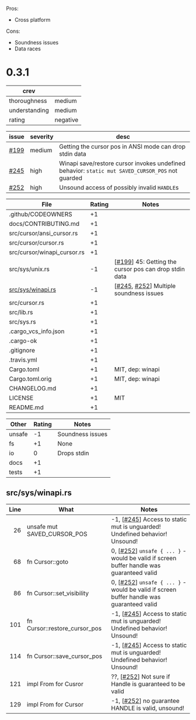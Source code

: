 Pros:
* Cross platform

Cons:
* Soundness issues
* Data races

0.3.1
=====
| crev          |   |
| ------------- |---|
| thoroughness  | medium
| understanding | medium
| rating        | negative

| issue | severity  | desc |
| ----- | --------- | ---- |
| [#199]| medium    | Getting the cursor pos in ANSI mode can drop stdin data
| [#245]| high      | Winapi save/restore cursor invokes undefined behavior: `static mut SAVED_CURSOR_POS` not guarded
| [#252]| high      | Unsound access of possibly invalid `HANDLE`s

| File                                          | Rating | Notes |
| --------------------------------------------- | ------ | ----- |
| .github/CODEOWNERS                            | +1 | |
| docs/CONTRIBUTING.md                          | +1 | |
| src/cursor/ansi_cursor.rs                     | +1 | |
| src/cursor/cursor.rs                          | +1 | |
| src/cursor/winapi_cursor.rs                   | +1 | |
| src/sys/unix.rs                               | -1 | \[[#199]\] 45: Getting the cursor pos can drop stdin data
| [src/sys/winapi.rs](src/sys/winapi.rs)        | -1 | \[[#245], [#252]\] Multiple soundness issues
| src/cursor.rs                                 | +1 | |
| src/lib.rs                                    | +1 | |
| src/sys.rs                                    | +1 | |
| .cargo_vcs_info.json                          | +1 | |
| .cargo-ok                                     | +1 | |
| .gitignore                                    | +1 | |
| .travis.yml                                   | +1 | |
| Cargo.toml                                    | +1 | MIT, dep: winapi
| Cargo.toml.orig                               | +1 | MIT, dep: winapi
| CHANGELOG.md                                  | +1 | |
| LICENSE                                       | +1 | MIT
| README.md                                     | +1 | |


| Other     | Rating | Notes |
| --------- | ------ | ----- |
| unsafe    | -1 | Soundness issues
| fs        | +1 | None
| io        |  0 | Drops stdin
| docs      | +1 | |
| tests     | +1 | |

src/sys/winapi.rs
-----------------
| Line  | What                          | Notes |
| -----:| ----------------------------- | ----- |
| 26    | unsafe mut SAVED_CURSOR_POS   | -1, \[[#245]\] Access to static mut is unguarded!  Undefined behavior!  Unsound!
| 68    | fn Cursor::goto               | 0,  \[[#252]\] `unsafe { ... }` - would be valid if screen buffer handle was guaranteed valid
| 86    | fn Cursor::set_visibility     | 0,  \[[#252]\] `unsafe { ... }` - would be valid if screen buffer handle was guaranteed valid
| 101   | fn Cursor::restore_cursor_pos | -1, \[[#245]\] Access to static mut is unguarded!  Undefined behavior!  Unsound!
| 114   | fn Cursor::save_cursor_pos    | -1, \[[#245]\] Access to static mut is unguarded!  Undefined behavior!  Unsound!
| 121   | impl From<Handle> for Cusror  | ??, \[[#252]\] Not sure if Handle is guaranteed to be valid
| 129   | impl From<HANDLE> for Cursor  | -1, \[[#252]\] no guarantee HANDLE is valid, unsound!

[#199]: https://github.com/crossterm-rs/crossterm/issues/199
[#245]: https://github.com/crossterm-rs/crossterm/issues/245
[#252]: https://github.com/crossterm-rs/crossterm/issues/252
